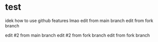 # test
idek how to use github features lmao
edit from main branch
edit from fork branch

edit #2 from main branch
edit #2 from fork branch
edit from fork branch
